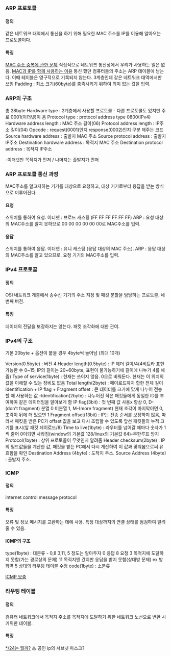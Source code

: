 ### **ARP 프로토콜**

#### 정의
같은 네트워크 대역에서 통신을 하기 위해 필요한 MAC 주소를 IP를 이용해 알아오는 프로토콜이다.

#### 특징
[MAC 주소 중복에 관한 문제](https://pcb4.tistory.com/3205)
직접적으로 네트워크 통신상에서 우리가 사용하는 일은 없음.
[MAC과 IP를 함께 사용하는 이유](https://www.netmanias.com/ko/post/qna/2978)
통신 했던 컴퓨터들의 주소는 ARP 테이블에 남는다. 이때 테이블은 영구적으로 기록되지 않는다.
3계층인데 같은 네트워크 대역에서만 쓰임
Padding : 최소 크기(60byte)를 충족시키기 위하여 의미 없는 값을 입력.

### **ARP의 구조**

총 28byte
Hardware type : 2계층에서 사용할 프로토콜 - 다른 프로토콜도 있지만 주로 0001(이더넷)이 옴
Protocol type : protocol address type 0800(IPv4)
Hardware address length : MAC 주소 길이(06)
Protocol address length : IP주소 길이(04)
Opcode : request(0001)인지 response(0002)인지 구분 해주는 코드
Source hardware address : 출발지 MAC 주소
Source protocol address : 출발지 IP주소
Destination hardware address : 목적지 MAC 주소
Destination protocol address : 목적지 IP주소

-이더넷만 목적지가 먼저 / 나머지는 출발지가 먼저


### **ARP 프로토콜 통신 과정**
MAC주소를 알고자하는 기기를 대상으로 요청하고, 대상 기기로부터 응답을 받는 방식으로 이루어진다.
#### 요청
스위치를 통하여 요청. 
이더넷 : 브로드 캐스팅 (FF FF FF FF FF FF)
ARP : 요청 대상의 MAC주소를 알지 못하므로 00 00 00 00 00 00로 MAC주소를 입력.
#### 응답
스위치를 통하여 응답.
이더넷 : 유니 캐스팅 (응답 대상의 MAC 주소).
ARP : 응답 대상의 MAC주소를 알고 있으므로, 요청 기기의 MAC주소를 입력.






### IPv4 프로토콜 ### 

#### 정의
OSI 네트워크 계층에서 송수신 기기의 주소 지정 및 패킷 분할을 담당하는 프로토콜. 네번째 버전.

#### 특징
데이터의 전달을 보장하지는 않는다.
패킷 조각화에 대한 관여.


### IPv4의 구조

기본 20byte + 옵션이 붙을 경우 4byte씩 늘어남 (최대 10개)

Version(0.5byte) : 버전 4
Header length(0.5byte) : IP 헤더 길이/4(4비트라 표현가능한 수 0~15, IP의 길이는 20~60byte, 표현이 불가능하기에 길이에 나누기 4를 해줌)
Type of service(1byte) : 
현재는 쓰이지 않음. 0으로 비워둔다. 현재는 이 위치의 값을 이해할 수 있는 장비도 없음
Total length(2byte) : 페이로드까지 합한 전체 길이
Identification + IP flag + Fragment offset : 큰 데이터를 크기에 맞게 나누어 전송할 때 사용하는 값
-Identification(2byte) : 나누어진 작은 패킷들에게 동일한 ID를 부여하여 같은 데이터임을 알아보게 함
IP flag(3bit) : 첫 번째 값 사용x 항상 0, D-(don't fragment) 분열 0 미분열 1, M-(more fragment) 현재 조각이 마지막이면 0, 조각이 뒤에 더 있으면 1
Fragment offset(13bit) : IP는 전송 순서를 보장하지 않음, 따라서 패킷을 받은 PC가 offset 값을 보고 다시 조립할 수 있도록 앞선 패킷들의 누적 크기를 표시(앞 패킷 페이로드/8)
Time to live(1byte) : 라우터를 넘어갈 때마다 숫자가 1씩 줄어 0이되면 사라짐(window의 기본값 128/linux의 기본값 64)-무한루프 방지
Protocol(1byte) : 상위 프로토콜이 무엇인지 알려줌
Header checksum(2byte) : IP의 필드값들을 계산한 값, 패킷을 받는 PC에서 다시 계산하여 이 값과 맞춰봄으로써 유효함을 확인
Destination Address (4byte) : 도착지 주소.
Source Address (4byte) : 출발지 주소.











### ICMP

#### 정의
internet control message protocol 

#### 특징
오류 및 정보 메시지를 교환하는 데에 사용.
특정 대상까지의 연결 상태를 점검하여 알려줄 수 있음.


#### **ICMP의 구조**

type(1byte) : 대분류 - 0,8 3,11, 5 정도는 알아두자
0 응답
8 요청
3 목적지에 도달하지 못함(가는 경로상의 문제)
11 목적지엔 갔지만 응답을 받지 못함(상대방 문제) ex 방화벽
5 상대의 라우팅 테이블 수정
code(1byte) : 소분류

[ICMP 보충](https://run-it.tistory.com/31)



### **라우팅 테이블**

#### 정의
컴퓨터 네트워크에서 목적지 주소를 목적지에 도달하기 위한 네트워크 노선으로 변환 시키위한 테이블.


#### 특징
[*/24는 뭘까?](https://oktopbang.tistory.com/entry/ip%EC%A3%BC%EC%86%8C-%ED%91%9C%EC%8B%9C%ED%95%A0%EB%95%8C-%EB%92%A4%EC%97%90-%EC%93%B0%EB%8A%94-24-25-26)
♨ 공인 ip의 서브넷 마스크?
